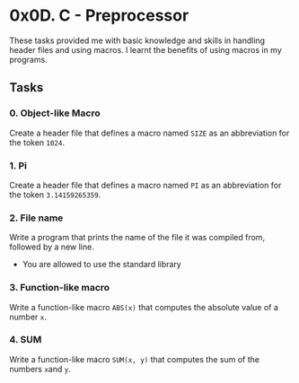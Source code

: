 # 0x0D. C - Preprocessor
These tasks provided me with basic knowledge and skills in handling header files and using macros.
I learnt the benefits of using macros in my programs.

## Tasks

### 0. Object-like Macro
Create a header file that defines a macro named `SIZE` as an abbreviation for the token `1024`.

### 1. Pi
Create a header file that defines a macro named `PI` as an abbreviation for the token `3.14159265359`.

### 2. File name
Write a program that prints the name of the file it was compiled from, followed by a new line.
* You are allowed to use the standard library

### 3. Function-like macro
Write a function-like macro `ABS(x)` that computes the absolute value of a number `x`.

### 4. SUM
Write a function-like macro `SUM(x, y)` that computes the sum of the numbers `x`and `y`.
